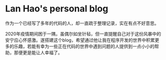 # Lan Hao's personal blog

作为一个已经写了多年的代码的人，却一直疏于整理记录，实在有点不好意思。  

2020年疫情期间困于一隅，虽偶尔如坐针毡，但一直提醒自己对于这份风暴中的安宁应心怀感激。遂搭建这个blog，希望通过他让我在程序开发的世界中积累更多的乐趣，若能有幸为一些正在代码的世界中遇到问题的人提供到一点小小的帮助，那便更是能让人幸福了。
